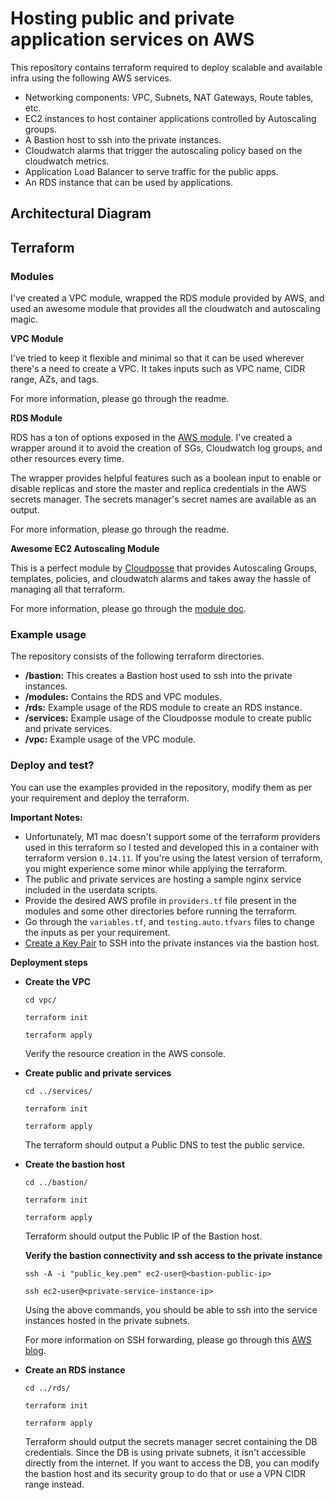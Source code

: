 # Hosting public and private application services on AWS

This repository contains terraform required to deploy scalable and available infra using the following AWS services.

- Networking components: VPC, Subnets, NAT Gateways, Route tables, etc.
- EC2 instances to host container applications controlled by Autoscaling groups.
- A Bastion host to ssh into the private instances.
- Cloudwatch alarms that trigger the autoscaling policy based on the cloudwatch metrics.
- Application Load Balancer to serve traffic for the public apps.
- An RDS instance that can be used by applications.

## Architectural Diagram

## Terraform

### Modules

I've created a VPC module, wrapped the RDS module provided by AWS, and used an awesome module that provides all the cloudwatch and autoscaling magic.

**VPC Module**

I've tried to keep it flexible and minimal so that it can be used wherever there's a need to create a VPC. It takes inputs such as VPC name, CIDR range, AZs, and tags.

For more information, please go through the readme.

**RDS Module**

RDS has a ton of options exposed in the [AWS module](https://registry.terraform.io/modules/terraform-aws-modules/rds/aws/latest). I've created a wrapper around it to avoid the creation of SGs, Cloudwatch log groups, and other resources every time.

The wrapper provides helpful features such as a boolean input to enable or disable replicas and store the master and replica credentials in the AWS secrets manager. The secrets manager's secret names are available as an output.

For more information, please go through the readme.

**Awesome EC2 Autoscaling Module**

This is a perfect module by [Cloudposse](https://github.com/cloudposse) that provides Autoscaling Groups, templates, policies, and cloudwatch alarms and takes away the hassle of managing all that terraform.

For more information, please go through the [module doc](https://registry.terraform.io/modules/cloudposse/ec2-autoscale-group/aws/0.30.1).

### Example usage

The repository consists of the following terraform directories.

- **/bastion:** This creates a Bastion host used to ssh into the private instances.
- **/modules:** Contains the RDS and VPC modules.
- **/rds:** Example usage of the RDS module to create an RDS instance.
- **/services:** Example usage of the Cloudposse module to create public and private services.
- **/vpc:** Example usage of the VPC module.    

### Deploy and test?

You can use the examples provided in the repository, modify them as per your requirement and deploy the terraform.

**Important Notes:**
- Unfortunately, M1 mac doesn't support some of the terraform providers used in this terraform so I tested and developed this in a container with terraform version `0.14.11`. If you're using the latest version of terraform, you might experience some minor while applying the terraform.
- The public and private services are hosting a sample nginx service included in the userdata scripts.
- Provide the desired AWS profile in `providers.tf` file present in the modules and some other directories before running the terraform.
- Go through the `variables.tf`, and `testing.auto.tfvars` files to change the inputs as per your requirement.
- [Create a Key Pair](https://docs.aws.amazon.com/AWSEC2/latest/UserGuide/create-key-pairs.html) to SSH into the private instances via the bastion host.



**Deployment steps**

- **Create the VPC**

    ```console
    cd vpc/

    terraform init

    terraform apply
    ```

    Verify the resource creation in the AWS console.

- **Create public and private services**
     
    ```console
    cd ../services/
    
    terraform init

    terraform apply
    ```
    
    The terraform should output a Public DNS to test the public service. 

- **Create the bastion host**

   ```console
   cd ../bastion/
   
   terraform init

   terraform apply
   ```
   
   Terraform should output the Public IP of the Bastion host.
   
   **Verify the bastion connectivity and ssh access to the private instance**
   
   ```console
   ssh -A -i "public_key.pem" ec2-user@<bastion-public-ip>

   ssh ec2-user@<private-service-instance-ip>
   ```

   Using the above commands, you should be able to ssh into the service instances hosted in the private subnets.
  
   For more information on SSH forwarding, please go through this [AWS blog](https://aws.amazon.com/blogs/security/securely-connect-to-linux-instances-running-in-a-private-amazon-vpc/).

- **Create an RDS instance**

  ```console
  cd ../rds/
  
  terraform init

  terraform apply
  ```

  Terraform should output the secrets manager secret containing the DB credentials. Since the DB is using private subnets, it isn't accessible directly from the internet. If you want to access the DB, you can modify the bastion host and its security group to do that or use a VPN CIDR range instead.
  